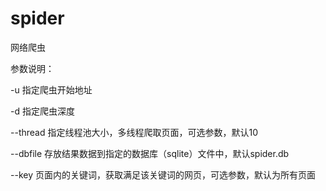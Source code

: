 spider
======

网络爬虫

参数说明：

-u 指定爬虫开始地址

-d 指定爬虫深度

--thread 指定线程池大小，多线程爬取页面，可选参数，默认10

--dbfile 存放结果数据到指定的数据库（sqlite）文件中，默认spider.db

--key 页面内的关键词，获取满足该关键词的网页，可选参数，默认为所有页面
